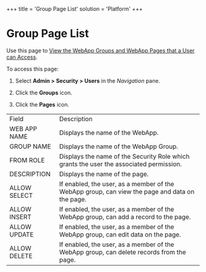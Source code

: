 +++
title = 'Group Page List'
solution = 'Platform'
+++

# Group Page List

<div class="use" data-xmlns="">

Use this page to [View the WebApp Groups and WebApp Pages that a User
can
Access](../Use_Cases/View_the_WebApp_Groups_and_WebApp_Pages_that_a_User_can_Access.htm).

</div>

To access this page:

1.  Select **Admin \> Security \> Users** in the
    <span style="font-style: italic;" data-xmlns="http://www.w3.org/1999/xhtml">Navigation</span>
    pane.

2.  Click the **Groups** icon.

3.  Click the **Pages**
icon.

|              |                                                                                                |
| ------------ | ---------------------------------------------------------------------------------------------- |
| Field        | Description                                                                                    |
| WEB APP NAME | Displays the name of the WebApp.                                                               |
| GROUP NAME   | Displays the name of the WebApp Group.                                                         |
| FROM ROLE    | Displays the name of the Security Role which grants the user the associated permission.        |
| DESCRIPTION  | Displays the name of the page.                                                                 |
| ALLOW SELECT | If enabled, the user, as a member of the WebApp group, can view the page and data on the page. |
| ALLOW INSERT | If enabled, the user, as a member of the WebApp group, can add a record to the page.           |
| ALLOW UPDATE | If enabled, the user, as a member of the WebApp group, can edit data on the page.              |
| ALLOW DELETE | If enabled, the user, as a member of the WebApp group, can delete records from the page.       |
